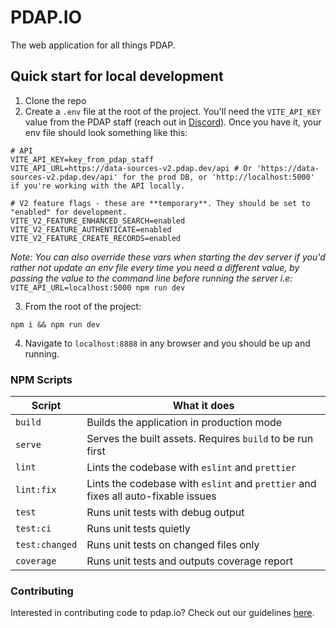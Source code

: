 # PDAP.IO

The web application for all things PDAP.

## Quick start for local development

1. Clone the repo
2. Create a `.env` file at the root of the project. You'll need the `VITE_API_KEY` value from the PDAP staff (reach out in [Discord](https://discord.gg/vKhDv7nC8B)). Once you have it, your env file should look something like this:

```shell
# API
VITE_API_KEY=key_from_pdap_staff
VITE_API_URL=https://data-sources-v2.pdap.dev/api # Or 'https://data-sources-v2.pdap.dev/api' for the prod DB, or 'http://localhost:5000' if you're working with the API locally.

# V2 feature flags - these are **temporary**. They should be set to "enabled" for development.
VITE_V2_FEATURE_ENHANCED_SEARCH=enabled
VITE_V2_FEATURE_AUTHENTICATE=enabled
VITE_V2_FEATURE_CREATE_RECORDS=enabled
```

_Note: You can also override these vars when starting the dev server if you'd rather not update an env file every time you need a different value, by passing the value to the command line before running the server i.e:_ `VITE_API_URL=localhost:5000 npm run dev`

3. From the root of the project:

```shell
npm i && npm run dev
```

4. Navigate to `localhost:8888` in any browser and you should be up and running.

### NPM Scripts

| Script         | What it does                                                                      |
| -------------- | --------------------------------------------------------------------------------- |
| `build`        | Builds the application in production mode                                         |
| `serve`        | Serves the built assets. Requires `build` to be run first                         |
| `lint`         | Lints the codebase with `eslint` and `prettier`                                   |
| `lint:fix`     | Lints the codebase with `eslint` and `prettier` and fixes all auto-fixable issues |
| `test`         | Runs unit tests with debug output                                                 |
| `test:ci`      | Runs unit tests quietly                                                           |
| `test:changed` | Runs unit tests on changed files only                                             |
| `coverage`     | Runs unit tests and outputs coverage report                                       |


### Contributing
Interested in contributing code to pdap.io? Check out our guidelines [here](./CONTRIBUTING.md).